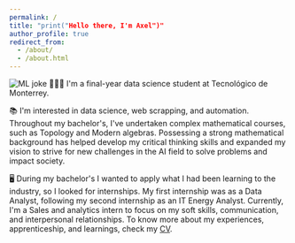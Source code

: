 ```yaml
---
permalink: /
title: "print("Hello there, I'm Axel")"
author_profile: true
redirect_from: 
  - /about/
  - /about.html
---
```


![ML joke](https://www.meme-arsenal.com/memes/78a1b1d922421072ed34c82c3b68e9ab.jpg)
👨🏻‍💻 I'm a final-year data science student at Tecnológico de Monterrey.

📚 I'm interested in data science, web scrapping, and automation. Throughout my bachelor's, I've undertaken complex mathematical courses, such as Topology and Modern algebras. Possessing a strong mathematical background has helped develop my critical thinking skills and expanded my vision to strive for new challenges in the AI field to solve problems and impact society.

🖥️ During my bachelor's I wanted to apply what I had been learning to the industry, so I looked for internships. My first internship was as a Data Analyst, following my second internship as an IT Energy Analyst. Currently, I'm a Sales and analytics intern to focus on my soft skills, communication, and interpersonal relationships. To know more about my experiences, apprenticeship, and learnings, check my [CV](https://axelqc.github.io/cv/).
